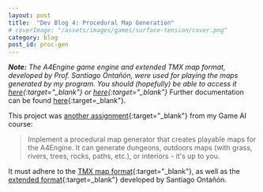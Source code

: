 ```yaml
---
layout: post
title:  "Dev Blog 4: Procedural Map Generation"
# coverImage: "/assets/images/games/surface-tension/cover.png"
category: blog
post_id: proc-gen
---
```


***Note:** The A4Engine game engine and extended TMX map format, developed by Prof. Santiago Ontañón, were used for playing the maps generated by my program. You should (hopefully) be able to access it [here](https://www.cs.drexel.edu/~santi/teaching/2017/CS387/PCG/){:target="_blank"} or [here](https://www.cs.drexel.edu/~eb452/teaching/CS387-w20/PCG/){:target="_blank"}* Further documentation can be found [here](https://www.cs.drexel.edu/~santi/teaching/2017/CS387/PCG/A4Reference2.3.html){:target=_blank"}.

This project was [another assignment](https://www.cs.drexel.edu/~santi/teaching/2017/CS387/PCG/projectA4PCGv2.3.html){:target="_blank"} from my Game AI course: 

> Implement a procedural map generator that creates playable maps for the A4Engine. 
> It can generate dungeons, outdoors maps (with grass, rivers, trees, rocks, paths, etc.), or interiors - it's up to you.

It must adhere to the [TMX map format](http://doc.mapeditor.org/en/stable/reference/tmx-map-format/){:target="_blank"}, as well as the [extended format](https://www.cs.drexel.edu/~santi/teaching/2017/CS387/PCG/A4Reference2.3.html){:target=_blank"} developed by Santiago Ontañón.